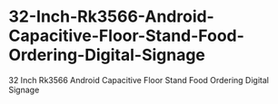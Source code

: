 # 32-Inch-Rk3566-Android-Capacitive-Floor-Stand-Food-Ordering-Digital-Signage
32 Inch Rk3566 Android Capacitive Floor Stand Food Ordering Digital Signage
